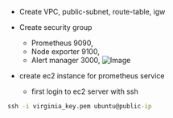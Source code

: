* Create VPC, public-subnet, route-table, igw

 * Create security group
    * Prometheus 9090,
    * Node exporter 9100,
    * Alert manager 3000,
![Image](https://github.com/januo-org/proof-of-concepts/assets/88568938/1b3cff16-e472-4fe3-8dff-89d4dc445582)

* create ec2 instance for prometheus service

   * first login to ec2 server with ssh 
  
```cmd
ssh -i virginia_key.pem ubuntu@public-ip
```
